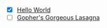 - [x] [Hello World](https://exercism.org/tracks/go/exercises/hello-world)
- [ ] [Gopher's Gorgeous Lasagna](https://exercism.org/tracks/go/exercises/lasagna)